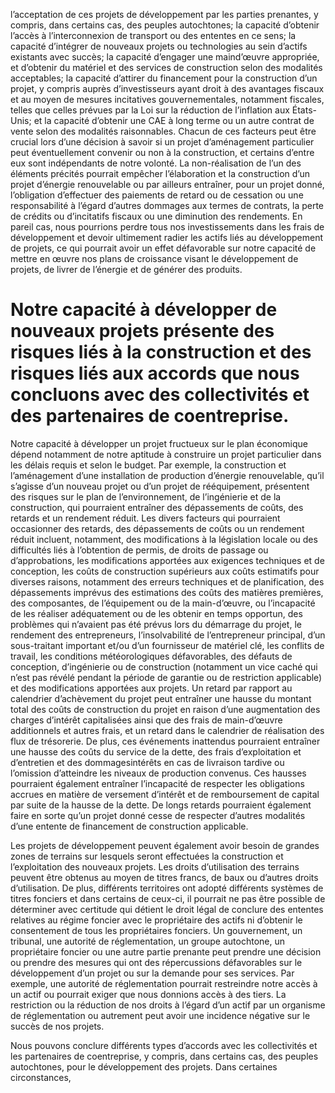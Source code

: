 l’acceptation de ces projets de développement par les parties prenantes, y compris, dans certains cas, des peuples autochtones; la capacité d’obtenir l’accès à l’interconnexion de transport ou des ententes en ce sens; la capacité d’intégrer de nouveaux projets ou technologies au sein d’actifs existants avec succès; la capacité d’engager une maind’œuvre appropriée, et d’obtenir du matériel et des services de construction selon des modalités acceptables; la capacité d’attirer du financement pour la construction d’un projet, y compris auprès d’investisseurs ayant droit à des avantages fiscaux et au moyen de mesures incitatives gouvernementales, notamment fiscales, telles que celles prévues par la Loi sur la réduction de l’inflation aux États-Unis; et la capacité d’obtenir une CAE à long terme ou un autre contrat de vente selon des modalités raisonnables. Chacun de ces facteurs peut être crucial lors d’une décision à savoir si un projet d’aménagement particulier peut éventuellement convenir ou non à la construction, et certains d’entre eux sont indépendants de notre volonté. La non-réalisation de l’un des éléments précités pourrait empêcher l’élaboration et la construction d’un projet d’énergie renouvelable ou par ailleurs entraîner, pour un projet donné, l’obligation d’effectuer des paiements de retard ou de cessation ou une responsabilité à l’égard d’autres dommages aux termes de contrats, la perte de crédits ou d’incitatifs fiscaux ou une diminution des rendements. En pareil cas, nous pourrions perdre tous nos investissements dans les frais de développement et devoir ultimement radier les actifs liés au développement de projets, ce qui pourrait avoir un effet défavorable sur notre capacité de mettre en œuvre nos plans de croissance visant le développement de projets, de livrer de l’énergie et de générer des produits.

# Notre capacité à développer de nouveaux projets présente des risques liés à la construction et des risques liés aux accords que nous concluons avec des collectivités et des partenaires de coentreprise.

Notre capacité à développer un projet fructueux sur le plan économique dépend notamment de notre aptitude à construire un projet particulier dans les délais requis et selon le budget. Par exemple, la construction et l’aménagement d’une installation de production d’énergie renouvelable, qu’il s’agisse d’un nouveau projet ou d’un projet de rééquipement, présentent des risques sur le plan de l’environnement, de l’ingénierie et de la construction, qui pourraient entraîner des dépassements de coûts, des retards et un rendement réduit. Les divers facteurs qui pourraient occasionner des retards, des dépassements de coûts ou un rendement réduit incluent, notamment, des modifications à la législation locale ou des difficultés liés à l’obtention de permis, de droits de passage ou d’approbations, les modifications apportées aux exigences techniques et de conception, les coûts de construction supérieurs aux coûts estimatifs pour diverses raisons, notamment des erreurs techniques et de planification, des dépassements imprévus des estimations des coûts des matières premières, des composantes, de l’équipement ou de la main-d’œuvre, ou l’incapacité de les réaliser adéquatement ou de les obtenir en temps opportun, des problèmes qui n’avaient pas été prévus lors du démarrage du projet, le rendement des entrepreneurs, l’insolvabilité de l’entrepreneur principal, d’un sous-traitant important et/ou d’un fournisseur de matériel clé, les conflits de travail, les conditions météorologiques défavorables, des défauts de conception, d’ingénierie ou de construction (notamment un vice caché qui n’est pas révélé pendant la période de garantie ou de restriction applicable) et des modifications apportées aux projets. Un retard par rapport au calendrier d’achèvement du projet peut entraîner une hausse du montant total des coûts de construction du projet en raison d’une augmentation des charges d’intérêt capitalisées ainsi que des frais de main-d’œuvre additionnels et autres frais, et un retard dans le calendrier de réalisation des flux de trésorerie. De plus, ces événements inattendus pourraient entraîner une hausse des coûts du service de la dette, des frais d’exploitation et d’entretien et des dommagesintérêts en cas de livraison tardive ou l’omission d’atteindre les niveaux de production convenus. Ces hausses pourraient également entraîner l’incapacité de respecter les obligations accrues en matière de versement d’intérêt et de remboursement de capital par suite de la hausse de la dette. De longs retards pourraient également faire en sorte qu’un projet donné cesse de respecter d’autres modalités d’une entente de financement de construction applicable.

Les projets de développement peuvent également avoir besoin de grandes zones de terrains sur lesquels seront effectuées la construction et l’exploitation des nouveaux projets. Les droits d’utilisation des terrains peuvent être obtenus au moyen de titres francs, de baux ou d’autres droits d’utilisation. De plus, différents territoires ont adopté différents systèmes de titres fonciers et dans certains de ceux-ci, il pourrait ne pas être possible de déterminer avec certitude qui détient le droit légal de conclure des ententes relatives au régime foncier avec le propriétaire des actifs ni d’obtenir le consentement de tous les propriétaires fonciers. Un gouvernement, un tribunal, une autorité de réglementation, un groupe autochtone, un propriétaire foncier ou une autre partie prenante peut prendre une décision ou prendre des mesures qui ont des répercussions défavorables sur le développement d’un projet ou sur la demande pour ses services. Par exemple, une autorité de réglementation pourrait restreindre notre accès à un actif ou pourrait exiger que nous donnions accès à des tiers. La restriction ou la réduction de nos droits à l’égard d’un actif par un organisme de réglementation ou autrement peut avoir une incidence négative sur le succès de nos projets.

Nous pouvons conclure différents types d’accords avec les collectivités et les partenaires de coentreprise, y compris, dans certains cas, des peuples autochtones, pour le développement des projets. Dans certaines circonstances,